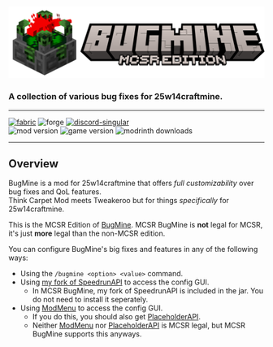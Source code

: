 ![MCSR BugMine Icon](https://raw.githubusercontent.com/Mikarific/MCSRBugMine/refs/heads/main/assets/logo.webp)
### A collection of various bug fixes for 25w14craftmine.

---

[![fabric](https://cdn.jsdelivr.net/npm/@intergrav/devins-badges@3/assets/cozy/supported/fabric_64h.png)](https://modrinth.com/mod/mcsrbugmine/versions?l=fabric)
![forge](https://cdn.jsdelivr.net/npm/@intergrav/devins-badges@3/assets/cozy/unsupported/forge_64h.png)
[![discord-singular](https://cdn.jsdelivr.net/npm/@intergrav/devins-badges@3/assets/cozy/social/discord-singular_64h.png)](https://discord.gg/jKFC9wjfrm)  
![mod version](https://img.shields.io/modrinth/v/mcsrbugmine?style=flat-square&label=Mod%20Version&color=0284c7)
![game version](https://img.shields.io/modrinth/game-versions/mcsrbugmine?style=flat-square&label=Minecraft%20Version&color=b91c1c)
![modrinth downloads](https://img.shields.io/modrinth/dt/mcsrbugmine?style=flat-square&label=Downloads&color=1e971e)

---
## Overview
BugMine is a mod for 25w14craftmine that offers *full customizability* over bug fixes and QoL features.  
Think Carpet Mod meets Tweakeroo but for things *specifically* for 25w14craftmine.

This is the MCSR Edition of [BugMine](https://modrinth.com/mod/bugmine). MCSR BugMine is **not** legal for MCSR, it's just **more** legal than the non-MCSR edition.

You can configure BugMine's big fixes and features in any of the following ways:
- Using the `/bugmine <option> <value>` command.
- Using [my fork of SpeedrunAPI](https://github.com/Mikarific/SpeedrunAPI/releases/latest) to access the config GUI.
  - In MCSR BugMine, my fork of SpeedrunAPI is included in the jar. You do not need to install it seperately.
- Using [ModMenu](https://modrinth.com/mod/modmenu/version/14.0.0-rc.2) to access the config GUI.
  - If you do this, you should also get [PlaceholderAPI](https://modrinth.com/mod/placeholder-api/version/2.6.3+25w14craftmine).
  - Neither [ModMenu](https://modrinth.com/mod/modmenu/version/14.0.0-rc.2) nor [PlaceholderAPI](https://modrinth.com/mod/placeholder-api/version/2.6.3+25w14craftmine) is MCSR legal, but MCSR BugMine supports this anyways.
